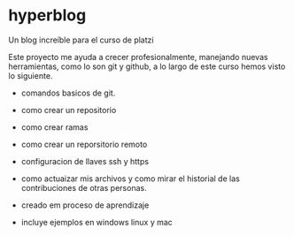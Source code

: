 # hyperblog
Un blog increíble para el curso de platzi

Este proyecto me ayuda a crecer profesionalmente, manejando nuevas herramientas, como lo son git y github, a lo largo de este curso hemos visto lo siguiente.

* comandos basicos de git.
* como crear un repositorio
* como crear ramas 

* como crear un reporsitorio remoto
* configuracion de llaves ssh y https
* como actuaizar mis archivos y como mirar el historial de las contribuciones de otras personas.
* creado em proceso de aprendizaje
* incluye ejemplos en windows linux y mac

